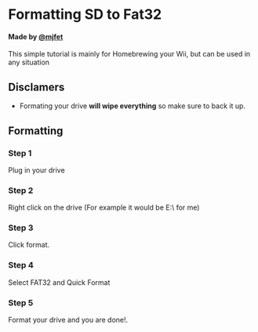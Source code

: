 # Formatting SD to Fat32
#### Made by [@mjfet](https://github.com/mjfet)
This simple tutorial is mainly for Homebrewing your Wii, but can be used in any situation
## Disclamers
- Formating your drive **will wipe everything** so make sure to back it up.

## Formatting

### Step 1
Plug in your drive
### Step 2
Right click on the drive (For example it would be E:\ for me)
### Step 3
Click format.
### Step 4
Select FAT32 and Quick Format
### Step 5
Format your drive and you are done!.
